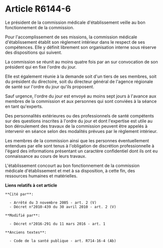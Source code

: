 # Article R6144-6

Le président de la commission médicale d'établissement veille au bon fonctionnement de la commission. 

Pour l'accomplissement de ses missions, la commission médicale d'établissement établit son règlement intérieur dans le
respect de ses compétences. Elle y définit librement son organisation interne sous réserve des dispositions qui suivent.

La commission se réunit au moins quatre fois par an sur convocation de son président qui en fixe l'ordre du jour. 

Elle est également réunie à la demande soit d'un tiers de ses membres, soit du président du directoire, soit du directeur
général de l'agence régionale de santé sur l'ordre du jour qu'ils proposent. 

Sauf urgence, l'ordre du jour est envoyé au moins sept jours à l'avance aux membres de la commission et aux personnes qui
sont conviées à la séance en tant qu'experts. 

Des personnalités extérieures ou des professionnels de santé compétents sur des questions inscrites à l'ordre du jour et dont
l'expertise est utile au bon déroulement des travaux de la commission peuvent être appelés à intervenir en séance selon des
modalités prévues par le règlement intérieur. 

Les membres de la commission ainsi que les personnes éventuellement entendues par elle sont tenus à l'obligation de
discrétion professionnelle à l'égard des informations présentant un caractère confidentiel dont ils ont eu connaissance au
cours de leurs travaux. 

L'établissement concourt au bon fonctionnement de la commission médicale d'établissement et met à sa disposition, à cette
fin, des ressources humaines et matérielles.

**Liens relatifs à cet article**

	**Cité par**:

	  - Arrêté du 3 novembre 2005 - art. 2 (V)
	  - Décret n°2010-439 du 30 avril 2010 - art. 2 (V)

	**Modifié par**:

	  - Décret n°2016-291 du 11 mars 2016 - art. 1

	**Anciens textes**:

	  - Code de la santé publique - art. R714-16-4 (Ab)
